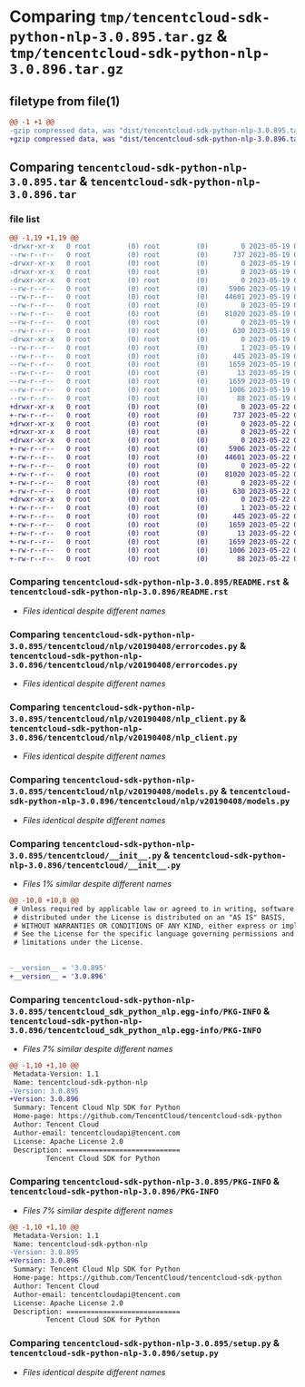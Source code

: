 # Comparing `tmp/tencentcloud-sdk-python-nlp-3.0.895.tar.gz` & `tmp/tencentcloud-sdk-python-nlp-3.0.896.tar.gz`

## filetype from file(1)

```diff
@@ -1 +1 @@
-gzip compressed data, was "dist/tencentcloud-sdk-python-nlp-3.0.895.tar", last modified: Fri May 19 02:56:15 2023, max compression
+gzip compressed data, was "dist/tencentcloud-sdk-python-nlp-3.0.896.tar", last modified: Mon May 22 00:28:32 2023, max compression
```

## Comparing `tencentcloud-sdk-python-nlp-3.0.895.tar` & `tencentcloud-sdk-python-nlp-3.0.896.tar`

### file list

```diff
@@ -1,19 +1,19 @@
-drwxr-xr-x   0 root         (0) root         (0)        0 2023-05-19 02:56:15.000000 tencentcloud-sdk-python-nlp-3.0.895/
--rw-r--r--   0 root         (0) root         (0)      737 2023-05-19 02:56:15.000000 tencentcloud-sdk-python-nlp-3.0.895/README.rst
-drwxr-xr-x   0 root         (0) root         (0)        0 2023-05-19 02:56:15.000000 tencentcloud-sdk-python-nlp-3.0.895/tencentcloud/
-drwxr-xr-x   0 root         (0) root         (0)        0 2023-05-19 02:56:15.000000 tencentcloud-sdk-python-nlp-3.0.895/tencentcloud/nlp/
-drwxr-xr-x   0 root         (0) root         (0)        0 2023-05-19 02:56:15.000000 tencentcloud-sdk-python-nlp-3.0.895/tencentcloud/nlp/v20190408/
--rw-r--r--   0 root         (0) root         (0)     5906 2023-05-19 02:56:15.000000 tencentcloud-sdk-python-nlp-3.0.895/tencentcloud/nlp/v20190408/errorcodes.py
--rw-r--r--   0 root         (0) root         (0)    44601 2023-05-19 02:56:15.000000 tencentcloud-sdk-python-nlp-3.0.895/tencentcloud/nlp/v20190408/nlp_client.py
--rw-r--r--   0 root         (0) root         (0)        0 2023-05-19 02:56:15.000000 tencentcloud-sdk-python-nlp-3.0.895/tencentcloud/nlp/v20190408/__init__.py
--rw-r--r--   0 root         (0) root         (0)    81020 2023-05-19 02:56:15.000000 tencentcloud-sdk-python-nlp-3.0.895/tencentcloud/nlp/v20190408/models.py
--rw-r--r--   0 root         (0) root         (0)        0 2023-05-19 02:56:15.000000 tencentcloud-sdk-python-nlp-3.0.895/tencentcloud/nlp/__init__.py
--rw-r--r--   0 root         (0) root         (0)      630 2023-05-19 02:56:15.000000 tencentcloud-sdk-python-nlp-3.0.895/tencentcloud/__init__.py
-drwxr-xr-x   0 root         (0) root         (0)        0 2023-05-19 02:56:15.000000 tencentcloud-sdk-python-nlp-3.0.895/tencentcloud_sdk_python_nlp.egg-info/
--rw-r--r--   0 root         (0) root         (0)        1 2023-05-19 02:56:15.000000 tencentcloud-sdk-python-nlp-3.0.895/tencentcloud_sdk_python_nlp.egg-info/dependency_links.txt
--rw-r--r--   0 root         (0) root         (0)      445 2023-05-19 02:56:15.000000 tencentcloud-sdk-python-nlp-3.0.895/tencentcloud_sdk_python_nlp.egg-info/SOURCES.txt
--rw-r--r--   0 root         (0) root         (0)     1659 2023-05-19 02:56:15.000000 tencentcloud-sdk-python-nlp-3.0.895/tencentcloud_sdk_python_nlp.egg-info/PKG-INFO
--rw-r--r--   0 root         (0) root         (0)       13 2023-05-19 02:56:15.000000 tencentcloud-sdk-python-nlp-3.0.895/tencentcloud_sdk_python_nlp.egg-info/top_level.txt
--rw-r--r--   0 root         (0) root         (0)     1659 2023-05-19 02:56:15.000000 tencentcloud-sdk-python-nlp-3.0.895/PKG-INFO
--rw-r--r--   0 root         (0) root         (0)     1006 2023-05-19 02:56:15.000000 tencentcloud-sdk-python-nlp-3.0.895/setup.py
--rw-r--r--   0 root         (0) root         (0)       88 2023-05-19 02:56:15.000000 tencentcloud-sdk-python-nlp-3.0.895/setup.cfg
+drwxr-xr-x   0 root         (0) root         (0)        0 2023-05-22 00:28:32.000000 tencentcloud-sdk-python-nlp-3.0.896/
+-rw-r--r--   0 root         (0) root         (0)      737 2023-05-22 00:28:32.000000 tencentcloud-sdk-python-nlp-3.0.896/README.rst
+drwxr-xr-x   0 root         (0) root         (0)        0 2023-05-22 00:28:32.000000 tencentcloud-sdk-python-nlp-3.0.896/tencentcloud/
+drwxr-xr-x   0 root         (0) root         (0)        0 2023-05-22 00:28:32.000000 tencentcloud-sdk-python-nlp-3.0.896/tencentcloud/nlp/
+drwxr-xr-x   0 root         (0) root         (0)        0 2023-05-22 00:28:32.000000 tencentcloud-sdk-python-nlp-3.0.896/tencentcloud/nlp/v20190408/
+-rw-r--r--   0 root         (0) root         (0)     5906 2023-05-22 00:28:32.000000 tencentcloud-sdk-python-nlp-3.0.896/tencentcloud/nlp/v20190408/errorcodes.py
+-rw-r--r--   0 root         (0) root         (0)    44601 2023-05-22 00:28:32.000000 tencentcloud-sdk-python-nlp-3.0.896/tencentcloud/nlp/v20190408/nlp_client.py
+-rw-r--r--   0 root         (0) root         (0)        0 2023-05-22 00:28:32.000000 tencentcloud-sdk-python-nlp-3.0.896/tencentcloud/nlp/v20190408/__init__.py
+-rw-r--r--   0 root         (0) root         (0)    81020 2023-05-22 00:28:32.000000 tencentcloud-sdk-python-nlp-3.0.896/tencentcloud/nlp/v20190408/models.py
+-rw-r--r--   0 root         (0) root         (0)        0 2023-05-22 00:28:32.000000 tencentcloud-sdk-python-nlp-3.0.896/tencentcloud/nlp/__init__.py
+-rw-r--r--   0 root         (0) root         (0)      630 2023-05-22 00:28:32.000000 tencentcloud-sdk-python-nlp-3.0.896/tencentcloud/__init__.py
+drwxr-xr-x   0 root         (0) root         (0)        0 2023-05-22 00:28:32.000000 tencentcloud-sdk-python-nlp-3.0.896/tencentcloud_sdk_python_nlp.egg-info/
+-rw-r--r--   0 root         (0) root         (0)        1 2023-05-22 00:28:32.000000 tencentcloud-sdk-python-nlp-3.0.896/tencentcloud_sdk_python_nlp.egg-info/dependency_links.txt
+-rw-r--r--   0 root         (0) root         (0)      445 2023-05-22 00:28:32.000000 tencentcloud-sdk-python-nlp-3.0.896/tencentcloud_sdk_python_nlp.egg-info/SOURCES.txt
+-rw-r--r--   0 root         (0) root         (0)     1659 2023-05-22 00:28:32.000000 tencentcloud-sdk-python-nlp-3.0.896/tencentcloud_sdk_python_nlp.egg-info/PKG-INFO
+-rw-r--r--   0 root         (0) root         (0)       13 2023-05-22 00:28:32.000000 tencentcloud-sdk-python-nlp-3.0.896/tencentcloud_sdk_python_nlp.egg-info/top_level.txt
+-rw-r--r--   0 root         (0) root         (0)     1659 2023-05-22 00:28:32.000000 tencentcloud-sdk-python-nlp-3.0.896/PKG-INFO
+-rw-r--r--   0 root         (0) root         (0)     1006 2023-05-22 00:28:32.000000 tencentcloud-sdk-python-nlp-3.0.896/setup.py
+-rw-r--r--   0 root         (0) root         (0)       88 2023-05-22 00:28:32.000000 tencentcloud-sdk-python-nlp-3.0.896/setup.cfg
```

### Comparing `tencentcloud-sdk-python-nlp-3.0.895/README.rst` & `tencentcloud-sdk-python-nlp-3.0.896/README.rst`

 * *Files identical despite different names*

### Comparing `tencentcloud-sdk-python-nlp-3.0.895/tencentcloud/nlp/v20190408/errorcodes.py` & `tencentcloud-sdk-python-nlp-3.0.896/tencentcloud/nlp/v20190408/errorcodes.py`

 * *Files identical despite different names*

### Comparing `tencentcloud-sdk-python-nlp-3.0.895/tencentcloud/nlp/v20190408/nlp_client.py` & `tencentcloud-sdk-python-nlp-3.0.896/tencentcloud/nlp/v20190408/nlp_client.py`

 * *Files identical despite different names*

### Comparing `tencentcloud-sdk-python-nlp-3.0.895/tencentcloud/nlp/v20190408/models.py` & `tencentcloud-sdk-python-nlp-3.0.896/tencentcloud/nlp/v20190408/models.py`

 * *Files identical despite different names*

### Comparing `tencentcloud-sdk-python-nlp-3.0.895/tencentcloud/__init__.py` & `tencentcloud-sdk-python-nlp-3.0.896/tencentcloud/__init__.py`

 * *Files 1% similar despite different names*

```diff
@@ -10,8 +10,8 @@
 # Unless required by applicable law or agreed to in writing, software
 # distributed under the License is distributed on an "AS IS" BASIS,
 # WITHOUT WARRANTIES OR CONDITIONS OF ANY KIND, either express or implied.
 # See the License for the specific language governing permissions and
 # limitations under the License.
 
 
-__version__ = '3.0.895'
+__version__ = '3.0.896'
```

### Comparing `tencentcloud-sdk-python-nlp-3.0.895/tencentcloud_sdk_python_nlp.egg-info/PKG-INFO` & `tencentcloud-sdk-python-nlp-3.0.896/tencentcloud_sdk_python_nlp.egg-info/PKG-INFO`

 * *Files 7% similar despite different names*

```diff
@@ -1,10 +1,10 @@
 Metadata-Version: 1.1
 Name: tencentcloud-sdk-python-nlp
-Version: 3.0.895
+Version: 3.0.896
 Summary: Tencent Cloud Nlp SDK for Python
 Home-page: https://github.com/TencentCloud/tencentcloud-sdk-python
 Author: Tencent Cloud
 Author-email: tencentcloudapi@tencent.com
 License: Apache License 2.0
 Description: ============================
         Tencent Cloud SDK for Python
```

### Comparing `tencentcloud-sdk-python-nlp-3.0.895/PKG-INFO` & `tencentcloud-sdk-python-nlp-3.0.896/PKG-INFO`

 * *Files 7% similar despite different names*

```diff
@@ -1,10 +1,10 @@
 Metadata-Version: 1.1
 Name: tencentcloud-sdk-python-nlp
-Version: 3.0.895
+Version: 3.0.896
 Summary: Tencent Cloud Nlp SDK for Python
 Home-page: https://github.com/TencentCloud/tencentcloud-sdk-python
 Author: Tencent Cloud
 Author-email: tencentcloudapi@tencent.com
 License: Apache License 2.0
 Description: ============================
         Tencent Cloud SDK for Python
```

### Comparing `tencentcloud-sdk-python-nlp-3.0.895/setup.py` & `tencentcloud-sdk-python-nlp-3.0.896/setup.py`

 * *Files identical despite different names*

